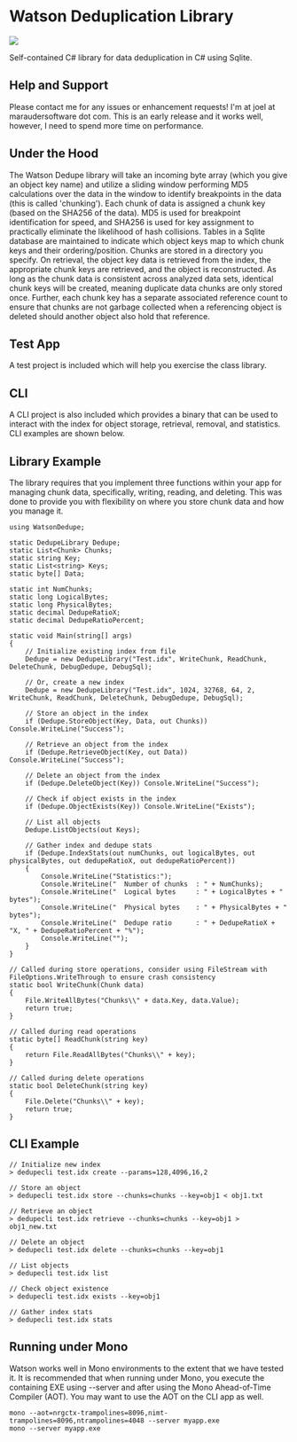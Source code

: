 # Watson Deduplication Library

[![][nuget-img]][nuget]

[nuget]:     https://www.nuget.org/packages/WatsonDedupe/
[nuget-img]: https://badge.fury.io/nu/Object.svg

Self-contained C# library for data deduplication in C# using Sqlite. 

## Help and Support
Please contact me for any issues or enhancement requests!  I'm at joel at maraudersoftware dot com.  This is an early release and it works well, however, I need to spend more time on performance.  

## Under the Hood
The Watson Dedupe library will take an incoming byte array (which you give an object key name) and utilize a sliding window performing MD5 calculations over the data in the window to identify breakpoints in the data (this is called 'chunking').  Each chunk of data is assigned a chunk key (based on the SHA256 of the data).  MD5 is used for breakpoint identification for speed, and SHA256 is used for key assignment to practically eliminate the likelihood of hash collisions.  Tables in a Sqlite database are maintained to indicate which object keys map to which chunk keys and their ordering/position.  Chunks are stored in a directory you specify.  On retrieval, the object key data is retrieved from the index, the appropriate chunk keys are retrieved, and the object is reconstructed.  As long as the chunk data is consistent across analyzed data sets, identical chunk keys will be created, meaning duplicate data chunks are only stored once.  Further, each chunk key has a separate associated reference count to ensure that chunks are not garbage collected when a referencing object is deleted should another object also hold that reference.

## Test App
A test project is included which will help you exercise the class library.

## CLI
A CLI project is also included which provides a binary that can be used to interact with the index for object storage, retrieval, removal, and statistics.  CLI examples are shown below.

## Library Example
The library requires that you implement three functions within your app for managing chunk data, specifically, writing, reading, and deleting.  This was done to provide you with flexibility on where you store chunk data and how you manage it.
```
using WatsonDedupe;

static DedupeLibrary Dedupe;
static List<Chunk> Chunks;
static string Key;
static List<string> Keys;
static byte[] Data;

static int NumChunks;
static long LogicalBytes;
static long PhysicalBytes;
static decimal DedupeRatioX;
static decimal DedupeRatioPercent;

static void Main(string[] args)
{
	// Initialize existing index from file
	Dedupe = new DedupeLibrary("Test.idx", WriteChunk, ReadChunk, DeleteChunk, DebugDedupe, DebugSql);

	// Or, create a new index
	Dedupe = new DedupeLibrary("Test.idx", 1024, 32768, 64, 2, WriteChunk, ReadChunk, DeleteChunk, DebugDedupe, DebugSql);

	// Store an object in the index
	if (Dedupe.StoreObject(Key, Data, out Chunks)) Console.WriteLine("Success");

	// Retrieve an object from the index
	if (Dedupe.RetrieveObject(Key, out Data)) Console.WriteLine("Success");

	// Delete an object from the index
	if (Dedupe.DeleteObject(Key)) Console.WriteLine("Success");

	// Check if object exists in the index
	if (Dedupe.ObjectExists(Key)) Console.WriteLine("Exists");

	// List all objects
	Dedupe.ListObjects(out Keys);

	// Gather index and dedupe stats
	if (Dedupe.IndexStats(out numChunks, out logicalBytes, out physicalBytes, out dedupeRatioX, out dedupeRatioPercent))
	{
	    Console.WriteLine("Statistics:");
	    Console.WriteLine("  Number of chunks  : " + NumChunks);
	    Console.WriteLine("  Logical bytes     : " + LogicalBytes + " bytes");
	    Console.WriteLine("  Physical bytes    : " + PhysicalBytes + " bytes");
	    Console.WriteLine("  Dedupe ratio      : " + DedupeRatioX + "X, " + DedupeRatioPercent + "%");
	    Console.WriteLine("");
	}
}

// Called during store operations, consider using FileStream with FileOptions.WriteThrough to ensure crash consistency
static bool WriteChunk(Chunk data)
{
	File.WriteAllBytes("Chunks\\" + data.Key, data.Value);
    return true;
}

// Called during read operations
static byte[] ReadChunk(string key)
{
    return File.ReadAllBytes("Chunks\\" + key);
}

// Called during delete operations
static bool DeleteChunk(string key)
{
	File.Delete("Chunks\\" + key);
    return true;
}
```

## CLI Example
```
// Initialize new index
> dedupecli test.idx create --params=128,4096,16,2

// Store an object
> dedupecli test.idx store --chunks=chunks --key=obj1 < obj1.txt

// Retrieve an object
> dedupecli test.idx retrieve --chunks=chunks --key=obj1 > obj1_new.txt

// Delete an object
> dedupecli test.idx delete --chunks=chunks --key=obj1

// List objects
> dedupecli test.idx list

// Check object existence
> dedupecli test.idx exists --key=obj1

// Gather index stats
> dedupecli test.idx stats
```

## Running under Mono
Watson works well in Mono environments to the extent that we have tested it. It is recommended that when running under Mono, you execute the containing EXE using --server and after using the Mono Ahead-of-Time Compiler (AOT).  You may want to use the AOT on the CLI app as well.
```
mono --aot=nrgctx-trampolines=8096,nimt-trampolines=8096,ntrampolines=4048 --server myapp.exe
mono --server myapp.exe
```